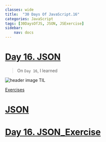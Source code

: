 ```yaml
---
classes: wide
title:  "30 Days Of JavaScript.16"
categories: JavaScript
tags: [30DaysOfJS, JSON, JSExercise]
sidebar:
    nav: docs
---
```


# [Day 16. JSON][1]

> On `Day 16`, I learned 

![header image TIL](../../assets/images/til.jpg)
<br>

[Exercises][2]
<br>

# [JSON][3]







# [Day 16. JSON_Exercise][4]

<br>



[1]: https://github.com/yendoz/30-Days-Of-JavaScript/blob/master/16_Day_JSON/16_day_json.md#-30-days-of-javascript-json
[2]: https://yendoz.github.io/javascript/js16/#day-16-json_exercise
[3]: https://developer.mozilla.org/en-US/docs/Web/JavaScript/Reference/Global_Objects/JSON
[4]: https://github.com/yendoz/30-Days-Of-JavaScript/blob/master/16_Day_JSON/16_day_json.md#exercises
